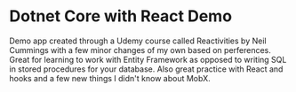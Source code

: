 # Dotnet Core with React Demo

Demo app created through a Udemy course called Reactivities by Neil Cummings with a few minor changes of my own based on perferences. Great for learning to work with Entity Framework as opposed to writing SQL in stored procedures for your database. Also great practice with React and hooks and a few new things I didn't know about MobX. 
